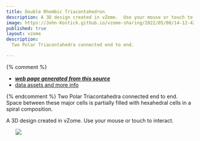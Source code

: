 ```yaml
---
title: Double Rhombic Triacontahedron
description: A 3D design created in vZome.  Use your mouse or touch to interact.
image: https://John-Kostick.github.io/vzome-sharing/2022/05/08/14-12-42-Double-RT/Double-RT.png
published: true
layout: vzome
description:
  Two Polar Triacontahedra connected end to end. 

---
```


{% comment %}
 - [***web page generated from this source***](<https://John-Kostick.github.io/vzome-sharing/2022/05/08/Double-RT-14-12-42.html>)
 - [data assets and more info](<https://github.com/John-Kostick/vzome-sharing/tree/main/2022/05/08/14-12-42-Double-RT/>)
 
{% endcomment %} 
Two Polar Triacontahedra connected end to end. Space between these major cells is partially filled with hexahedral cells in a spiral composition.  

A 3D design created in vZome.  Use your mouse or touch to interact.

<vzome-viewer style="width: 87%; height: 60vh; margin: 5%"
       src="https://John-Kostick.github.io/vzome-sharing/2022/05/08/14-12-42-Double-RT/Double-RT.vZome" >
  <img src="https://John-Kostick.github.io/vzome-sharing/2022/05/08/14-12-42-Double-RT/Double-RT.png" />
</vzome-viewer>
